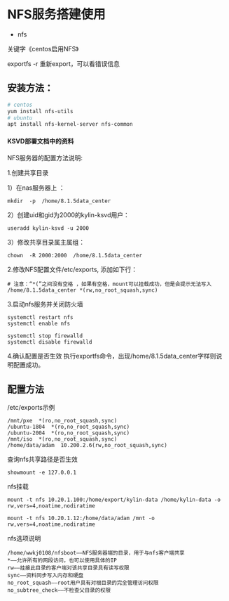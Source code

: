 # NFS服务搭建使用

* nfs

关键字《centos启用NFS》

exportfs -r
重新export，可以看错误信息

## 安装方法：

```bash
# centos
yum install nfs-utils
# ubuntu
apt install nfs-kernel-server nfs-common
```

#### KSVD部署文档中的资料

NFS服务器的配置方法说明:

1.创建共享目录

1）在nas服务器上 ：
```
mkdir  -p  /home/8.1.5data_center
```

2）创建uid和gid为2000的kylin-ksvd用户：
```
useradd kylin-ksvd -u 2000 
```

3）修改共享目录属主属组：
```
chown  -R 2000:2000  /home/8.1.5data_center
```

2.修改NFS配置文件/etc/exports, 添加如下行：
```
# 注意：“*(”之间没有空格 ，如果有空格，mount可以挂载成功，但是会提示无法写入
/home/8.1.5data_center *(rw,no_root_squash,sync)
```

3.启动nfs服务并关闭防火墙
```
systemctl restart nfs
systemctl enable nfs

systemctl stop firewalld
systemctl disable firewalld
```

4.确认配置是否生效
执行exportfs命令，出现/home/8.1.5data_center字样则说明配置成功。

## 配置方法

/etc/exports示例
```
/mnt/pxe  *(ro,no_root_squash,sync)
/ubuntu-1804  *(ro,no_root_squash,sync)
/ubuntu-2004  *(ro,no_root_squash,sync)
/mnt/iso  *(ro,no_root_squash,sync)
/home/data/adam  10.200.2.6(rw,no_root_squash,sync)
```


查询nfs共享路径是否生效
```
showmount -e 127.0.0.1 
```

nfs挂载
```
mount -t nfs 10.20.1.100:/home/export/kylin-data /home/kylin-data -o rw,vers=4,noatime,nodiratime

mount -t nfs 10.20.1.12:/home/data/adam /mnt -o rw,vers=4,noatime,nodiratime
```


nfs选项说明
```
/home/wwkj0108/nfsboot——NFS服务器端的目录，用于与nfs客户端共享
*——允许所有的网段访问，也可以使用具体的IP
rw——挂接此目录的客户端对该共享目录具有读写权限
sync——资料同步写入内存和硬盘
no_root_squash——root用户具有对根目录的完全管理访问权限
no_subtree_check——不检查父目录的权限
```

